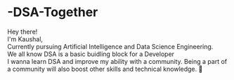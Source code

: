 # -DSA-Together
Hey there!  
I'm Kaushal,  
Currently pursuing Artificial Intelligence and Data Science Engineering.   
We all know DSA is a basic buidling block for a Developer     
I wanna learn DSA and improve my ability with a community. Being a part of a community will also boost other skills and technical knowledge. 🙌
